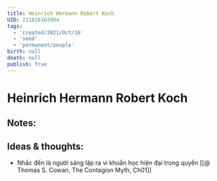 ```yaml
---
title: Heinrich Hermann Robert Koch
UID: 211016103904
tags:
  - 'created/2021/Oct/16'
  - 'seed'
  - 'permanent/people'
birth: null
death: null
publish: True
---
```

# Heinrich Hermann Robert Koch

## Notes:

## Ideas & thoughts:
- Nhắc đến là người sáng lập ra vi khuẩn học hiện đại trong quyển [[@ Thomas S. Cowan, The Contagion Myth, Ch01]]
